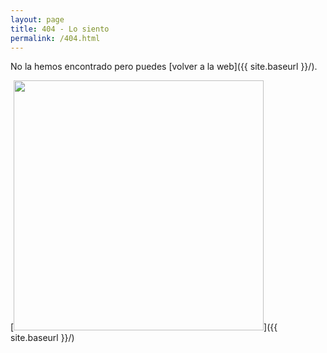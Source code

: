 ```yaml
---
layout: page
title: 404 - Lo siento
permalink: /404.html
---
```


No la hemos encontrado pero puedes [volver a la web]({{ site.baseurl }}/).

[<img src="{{ site.baseurl }}/images/404.jpg" style="width: 400px;"/>]({{ site.baseurl }}/)
